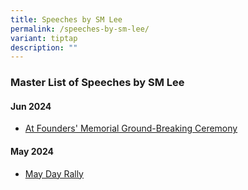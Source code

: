```yaml
---
title: Speeches by SM Lee
permalink: /speeches-by-sm-lee/
variant: tiptap
description: ""
---
```

<h3>Master List of Speeches by SM Lee</h3>
<h4>Jun 2024</h4>
<ul data-tight="true" class="tight">
<li>
<p><a href="https://youtu.be/PLoNm3JvPGA" rel="noopener noreferrer nofollow" target="_blank">At Founders' Memorial Ground-Breaking Ceremony</a>
</p>
</li>
</ul>
<h4>May 2024</h4>
<ul data-tight="true" class="tight">
<li>
<p><a href="https://youtu.be/-7UZSW2wv-U" rel="noopener noreferrer nofollow" target="_blank">May Day Rally</a>
</p>
</li>
</ul>
<p></p>